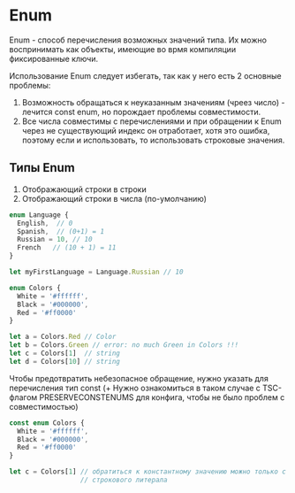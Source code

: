 # Enum

Enum - способ перечисления возможных значений типа.
Их можно воспринимать как объекты, имеющие во врмя компиляции фиксированные ключи.

Использование Enum следует избегать, так как у него есть 2 основные проблемы:
1. Возможность обращаться к неуказанным значениям (чреез число) - лечится const enum,
но порождает проблемы совместимости.
2. Все числа совместимы с перечислениями и при обращении к Enum через не существующий
индекс он отработает, хотя это ошибка, поэтому если и использовать, то использовать
строковые значения.  

## Типы Enum
1. Отображающий строки в строки
2. Отображающий строки в числа (по-умолчанию)

```typescript
enum Language {
  English,  // 0
  Spanish,  // (0+1) = 1
  Russian = 10, // 10
  French   // (10 + 1) = 11
}

let myFirstLanguage = Language.Russian // 10
```

```typescript
enum Colors {
  White = '#ffffff',
  Black = '#000000',
  Red = '#ff0000'
}

let a = Colors.Red // Color
let b = Colors.Green // error: no much Green in Colors !!!
let c = Colors[1]  // string
let d = Colors[10] // string
```

Чтобы предотвратить небезопасное обращение, нужно указать для
перечисления тип const
(+ Нужно ознакомиться в таком случае с TSC-флагом PRESERVECONSTENUMS для конфига,
чтобы не было проблем с совместимостью)

```typescript
const enum Colors {
  White = '#ffffff',
  Black = '#000000',
  Red = '#ff0000'
}

let c = Colors[1] // обратиться к константному значению можно только с помощью
                  // строкового литерала
```